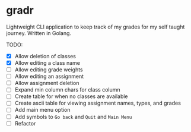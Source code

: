 # gradr

Lightweight CLI application to keep track of my grades for my self taught journey. Written in Golang.

TODO:

- [x] Allow deletion of classes
- [x] Allow editing a class name
- [ ] Allow editing grade weights
- [ ] Allow editing an assignment
- [ ] Allow assignment deletion
- [ ] Expand min column chars for class column
- [ ] Create table for when no classes are available
- [ ] Create ascii table for viewing assignment names, types, and grades
- [ ] Add main menu option
- [ ] Add symbols to `Go back` and `Quit` and `Main Menu`
- [ ] Refactor
